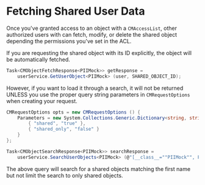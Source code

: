 # Fetching Shared User Data

Once you've granted access to an object with a `CMAccessList`, other authorized users with can fetch, modify, or delete the shared object depending the permissions you've set in the ACL.

If you are requesting the shared object with its ID explicitly, the object will be automatically fetched.

```csharp
Task<CMObjectFetchResponse<PIIMock>> getResponse = 
	userService.GetUserObject<PIIMock> (user, SHARED_OBJECT_ID);
```

However, if you want to load it through a search, it will not be returned UNLESS you use the proper query string parameters in `CMRequestOptions` when creating your request.

```csharp
CMRequestOptions opts = new CMRequestOptions () {
	Parameters = new System.Collections.Generic.Dictionary<string, string> () {
		{ "shared", "true" },
		{ "shared_only", "false" }
	}
};

Task<CMObjectSearchResponse<PIIMock>> searchResponse = 
	userService.SearchUserObjects<PIIMock> (@"[__class__=""PIIMock"", FirstName=""Jane""]", opts);
```	

The above query will search for a shared objects matching the first name but not limit the search to only shared objects.